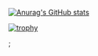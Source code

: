 [![Anurag's GitHub stats](https://github-readme-stats.vercel.app/api?username=GingerIndustries)](https://github.com/anuraghazra/github-readme-stats)

[![trophy](https://github-profile-trophy.vercel.app/?username=GingerIndustries)](https://github.com/ryo-ma/github-profile-trophy)

;
